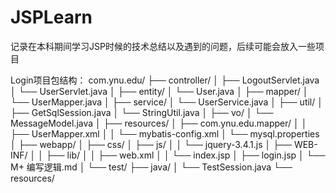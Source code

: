 # JSPLearn
记录在本科期间学习JSP时候的技术总结以及遇到的问题，后续可能会放入一些项目



Login项目包结构：
com.ynu.edu/
├── controller/
│   ├── LogoutServlet.java
│   └── UserServlet.java
│
├── entity/
│   └── User.java
│
├── mapper/
│   └── UserMapper.java
│
├── service/
│   └── UserService.java
│
├── util/
│   ├── GetSqlSession.java
│   └── StringUtil.java
│
├── vo/
│   └── MessageModel.java
│
├── resources/
│   ├── com.ynu.edu.mapper/
│   │   ├── UserMapper.xml
│   │   └── mybatis-config.xml
│   └── mysql.properties
│
├── webapp/
│   ├── css/
│   ├── js/
│   │   └── jquery-3.4.1.js
│   ├── WEB-INF/
│   │   ├── lib/
│   │   ├── web.xml
│   │   └── index.jsp
│   ├── login.jsp
│   └── M+ 编写逻辑.md
│
└── test/
    ├── java/
    │   └── TestSession.java
    └── resources/

